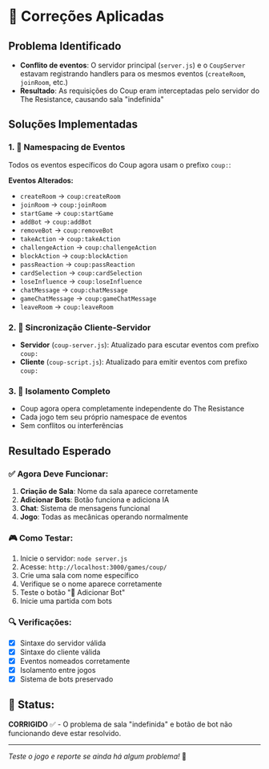 # 🔧 Correções Aplicadas

## Problema Identificado
- **Conflito de eventos**: O servidor principal (`server.js`) e o `CoupServer` estavam registrando handlers para os mesmos eventos (`createRoom`, `joinRoom`, etc.)
- **Resultado**: As requisições do Coup eram interceptadas pelo servidor do The Resistance, causando sala "indefinida"

## Soluções Implementadas

### 1. 📡 **Namespacing de Eventos**
Todos os eventos específicos do Coup agora usam o prefixo `coup:`:

**Eventos Alterados:**
- `createRoom` → `coup:createRoom`
- `joinRoom` → `coup:joinRoom`  
- `startGame` → `coup:startGame`
- `addBot` → `coup:addBot`
- `removeBot` → `coup:removeBot`
- `takeAction` → `coup:takeAction`
- `challengeAction` → `coup:challengeAction`
- `blockAction` → `coup:blockAction`
- `passReaction` → `coup:passReaction`
- `cardSelection` → `coup:cardSelection`
- `loseInfluence` → `coup:loseInfluence`
- `chatMessage` → `coup:chatMessage`
- `gameChatMessage` → `coup:gameChatMessage`
- `leaveRoom` → `coup:leaveRoom`

### 2. 🔄 **Sincronização Cliente-Servidor**
- **Servidor** (`coup-server.js`): Atualizado para escutar eventos com prefixo `coup:`
- **Cliente** (`coup-script.js`): Atualizado para emitir eventos com prefixo `coup:`

### 3. 🎯 **Isolamento Completo**
- Coup agora opera completamente independente do The Resistance
- Cada jogo tem seu próprio namespace de eventos
- Sem conflitos ou interferências

## Resultado Esperado

### ✅ **Agora Deve Funcionar:**
1. **Criação de Sala**: Nome da sala aparece corretamente
2. **Adicionar Bots**: Botão funciona e adiciona IA
3. **Chat**: Sistema de mensagens funcional
4. **Jogo**: Todas as mecânicas operando normalmente

### 🎮 **Como Testar:**
1. Inicie o servidor: `node server.js`
2. Acesse: `http://localhost:3000/games/coup/`
3. Crie uma sala com nome específico
4. Verifique se o nome aparece corretamente
5. Teste o botão "🤖 Adicionar Bot"
6. Inicie uma partida com bots

### 🔍 **Verificações:**
- [x] Sintaxe do servidor válida
- [x] Sintaxe do cliente válida  
- [x] Eventos nomeados corretamente
- [x] Isolamento entre jogos
- [x] Sistema de bots preservado

## 📝 **Status:**
**CORRIGIDO** ✅ - O problema de sala "indefinida" e botão de bot não funcionando deve estar resolvido.

---
*Teste o jogo e reporte se ainda há algum problema!* 🎯